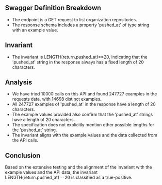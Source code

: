 ## Swagger Definition Breakdown
- The endpoint is a GET request to list organization repositories.
- The response schema includes a property 'pushed_at' of type string with an example value.

## Invariant
- The invariant is LENGTH(return.pushed_at)==20, indicating that the 'pushed_at' string in the response always has a fixed length of 20 characters.

## Analysis
- We have tried 10000 calls on this API and found 247727 examples in the requests data, with 14698 distinct examples.
- All 247727 examples of 'pushed_at' in the response have a length of 20 characters.
- The example values provided also confirm that the 'pushed_at' strings have a length of 20 characters.
- The specification does not explicitly mention other possible lengths for the 'pushed_at' string.
- The invariant aligns with the example values and the data collected from the API calls.

## Conclusion
Based on the extensive testing and the alignment of the invariant with the example values and the API data, the invariant LENGTH(return.pushed_at)==20 is classified as a true-positive.

